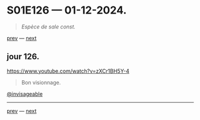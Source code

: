 # S01E126 — 01-12-2024.

> *Espèce de sale const.*

[prev](S01E125-30-11-2024.md) — [next](S01E127-02-12-2024.md)     

## jour 126.

https://www.youtube.com/watch?v=zXCr1BH5Y-4

> Bon visionnage.

[@invisageable](https://twitter.com/invisageable)   

---

[prev](S01E125-30-11-2024.md) — [next](S01E127-02-12-2024.md)   
